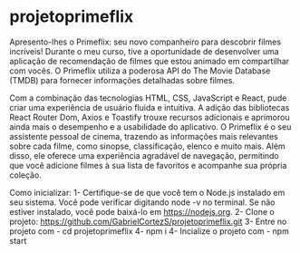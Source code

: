 # projetoprimeflix
Apresento-lhes o Primeflix: seu novo companheiro para descobrir filmes incríveis! 
Durante o meu curso, tive a oportunidade de desenvolver uma aplicação de recomendação de filmes que estou animado em compartilhar com vocês. O Primeflix utiliza a poderosa API do The Movie Database (TMDB) para fornecer informações detalhadas sobre filmes.

Com a combinação das tecnologias HTML, CSS, JavaScript e React, pude criar uma experiência de usuário fluida e intuitiva. A adição das bibliotecas React Router Dom, Axios e Toastify trouxe recursos adicionais e aprimorou ainda mais o desempenho e a usabilidade do aplicativo.
O Primeflix é o seu assistente pessoal de cinema, trazendo as informações mais relevantes sobre cada filme, como sinopse, classificação, elenco e muito mais. Além disso, ele oferece uma experiência agradável de navegação, permitindo que você adicione filmes à sua lista de favoritos e acompanhe sua própria coleção.

Como inicializar:
1- Certifique-se de que você tem o Node.js instalado em seu sistema. Você pode verificar digitando node -v no terminal. Se não estiver instalado, você pode baixá-lo em https://nodejs.org.
2- Clone o projeto: https://github.com/GabrielCortezS/projetoprimeflix.git
3- Entre no projeto com - cd projetoprimeflix
4- npm i
4- Incialize o projeto com - npm start


